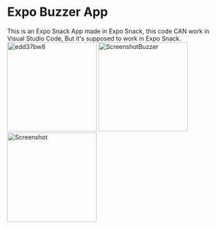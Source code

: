 # Expo Buzzer App

This is an Expo Snack App made in Expo Snack, this code CAN work in Visual Studio Code, But it's supposed to work in Expo Snack.
<img width="207" alt="edd37bw8" src="https://github.com/SimonSchober/Buzzer-App/assets/151378019/bc6d26b9-0d71-40e6-ab43-3a7ec3d25f98">
<img width="207" alt="ScreenshotBuzzer" src="https://github.com/SimonSchober/Buzzer-App/assets/151378019/0d7f8bfa-3fdb-46fc-bb4b-d32f4cb012b1">
<img width="207" alt="Screenshot" src="https://github.com/SimonSchober/Buzzer-App/assets/151378019/2b2c6d3e-cb24-4a65-b466-ea2ba26ea1c6">

